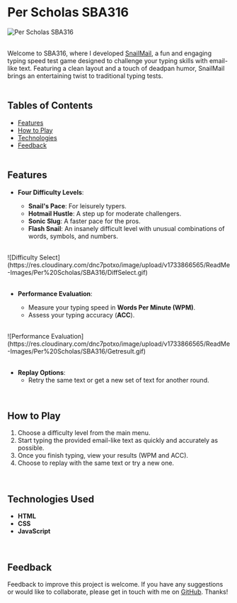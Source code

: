 # Per Scholas SBA316

![Per Scholas SBA316](https://res.cloudinary.com/dnc7potxo/image/upload/v1733866576/ReadMe-Images/Per%20Scholas/SBA316/Main.png)
<br><br>

Welcome to SBA316, where I developed [SnailMail](https://perscholas-sba316.netlify.app/), a fun and engaging typing speed test game designed to challenge your typing skills with email-like text. Featuring a clean layout and a touch of deadpan humor, SnailMail brings an entertaining twist to traditional typing tests.
<br><br>

## Tables of Contents

- [Features](#features)
- [How to Play](#howtoplay)
- [Technologies](#technologies)
- [Feedback](#feedback)
  <br><br>

## Features <a name='features'></a>

- **Four Difficulty Levels**:

  - **Snail's Pace**: For leisurely typers.
  - **Hotmail Hustle**: A step up for moderate challengers.
  - **Sonic Slug**: A faster pace for the pros.
  - **Flash Snail**: An insanely difficult level with unusual combinations of words, symbols, and numbers.

<br>
![Difficulty Select](https://res.cloudinary.com/dnc7potxo/image/upload/v1733866565/ReadMe-Images/Per%20Scholas/SBA316/DiffSelect.gif)
<br><br>

- **Performance Evaluation**:

  - Measure your typing speed in **Words Per Minute (WPM)**.
  - Assess your typing accuracy (**ACC**).

<br>
![Performance Evaluation](https://res.cloudinary.com/dnc7potxo/image/upload/v1733866565/ReadMe-Images/Per%20Scholas/SBA316/Getresult.gif)
<br><br>

- **Replay Options**:
  - Retry the same text or get a new set of text for another round.

<br>

## How to Play <a name='howtoplay'></a>

1. Choose a difficulty level from the main menu.
2. Start typing the provided email-like text as quickly and accurately as possible.
3. Once you finish typing, view your results (WPM and ACC).
4. Choose to replay with the same text or try a new one.

<br>

## Technologies Used <a name='technologies'></a>

- **HTML**
- **CSS**
- **JavaScript**

<br>

## Feedback <a name='feedback'></a>

Feedback to improve this project is welcome. If you have any suggestions or would like to collaborate, please get in touch with me on [GitHub](https://github.com/SutheeDev). Thanks!
